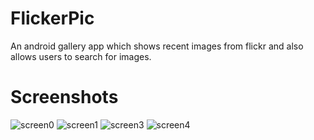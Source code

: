 # FlickerPic
An android gallery app which shows recent images from flickr and also allows users to search for images.
# Screenshots
![screen0](https://user-images.githubusercontent.com/20628833/44053725-1fa3b0e0-9f5e-11e8-8c7a-6cea9809c359.png)
![screen1](https://user-images.githubusercontent.com/20628833/44053728-200194b2-9f5e-11e8-8238-13effb51dfa3.png)
![screen3](https://user-images.githubusercontent.com/20628833/44053730-2035195e-9f5e-11e8-9cd0-200592ec0fd8.png)
![screen4](https://user-images.githubusercontent.com/20628833/44053733-205ebbba-9f5e-11e8-9354-fb2b3e745adc.png)

